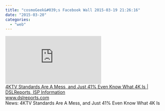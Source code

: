 ```yaml
---
title: "cosmoGeek&#039;s Facebook Wall 2015-03-19 21:26:16"
date: "2015-03-20"
categories: 
  - "web"
---
```


[![](https://external.xx.fbcdn.net/safe_image.php?d=AQByqCbyPcVPgQLC&w=158&h=158&url=http%3A%2F%2Fwww.dslreports.com%2Fr0%2Fdownload%2F2210264.thumb200~1b51974a3eb98f04ab172807f873cf16%2FSony.jpeg%2Fthumb200.jpg&l)](http://l.facebook.com/l.php?u=http%3A%2F%2Fwww.dslreports.com%2Fshownews%2F4KTV-Standards-Are-A-Mess-and-Just-41-Even-Know-What-4K-Is-133032&h=oAQF0qsN_&s=1)  
[4KTV Standards Are A Mess, and Just 41% Even Know What 4K Is | DSLReports, ISP Information](http://l.facebook.com/l.php?u=http%3A%2F%2Fwww.dslreports.com%2Fshownews%2F4KTV-Standards-Are-A-Mess-and-Just-41-Even-Know-What-4K-Is-133032&h=HAQEHdJ9v&s=1)  
www.dslreports.com  
News: 4KTV Standards Are A Mess, and Just 41% Even Know What 4K Is
